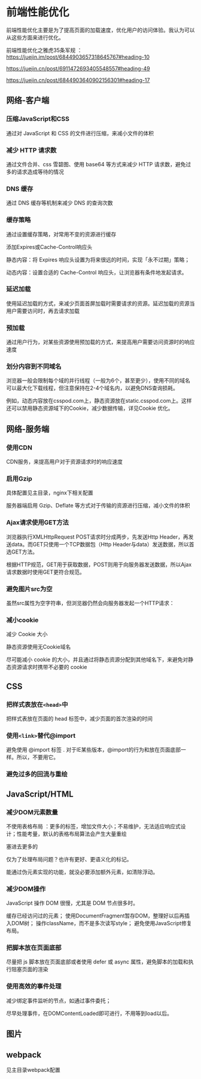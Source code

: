 # 前端性能优化

前端性能优化主要是为了提高页面的加载速度，优化用户的访问体验。我认为可以从这些方面来进行优化。

前端性能优化之雅虎35条军规 ： <https://juejin.im/post/6844903657318645767#heading-10>

<https://juejin.cn/post/6911472693405548557#heading-49>

<https://juejin.cn/post/6844903640902156301#heading-17>

## 网络-客户端

### 压缩JavaScript和CSS

通过对 JavaScript 和 CSS 的文件进行压缩，来减小文件的体积

### 减少 HTTP 请求数

通过文件合并、css 雪碧图、使用 base64 等方式来减少 HTTP 请求数，避免过多的请求造成等待的情况

### DNS 缓存

通过 DNS 缓存等机制来减少 DNS 的查询次数

### 缓存策略

通过设置缓存策略，对常用不变的资源进行缓存

添加Expires或Cache-Control响应头

静态内容：将 Expires 响应头设置为将来很远的时间，实现「永不过期」策略；

动态内容：设置合适的 Cache-Control 响应头，让浏览器有条件地发起请求。

### 延迟加载

使用延迟加载的方式，来减少页面首屏加载时需要请求的资源。延迟加载的资源当用户需要访问时，再去请求加载

### 预加载

通过用户行为，对某些资源使用预加载的方式，来提高用户需要访问资源时的响应速度

### 划分内容到不同域名

浏览器一般会限制每个域的并行线程（一般为6个，甚至更少），使用不同的域名可以最大化下载线程，但注意保持在2-4个域名内，以避免DNS查询损耗。

例如，动态内容放在csspod.com上，静态资源放在static.csspod.com上。这样还可以禁用静态资源域下的Cookie，减少数据传输，详见Cookie 优化。

## 网络-服务端

### 使用CDN

CDN服务，来提高用户对于资源请求时的响应速度

### 启用Gzip

具体配置见主目录，nginx下相关配置

服务器端启用 Gzip、Deflate 等方式对于传输的资源进行压缩，减小文件的体积

### Ajax请求使用GET方法

浏览器执行XMLHttpRequest POST请求时分成两步，先发送Http Header，再发送data。而GET只使用一个TCP数据包（Http Header与data）发送数据，所以首选GET方法。

根据HTTP规范，GET用于获取数据，POST则用于向服务器发送数据，所以Ajax请求数据时使用GET更符合规范。

### 避免图片src为空

虽然src属性为空字符串，但浏览器仍然会向服务器发起一个HTTP请求：

### 减小cookie

减少 Cookie 大小

静态资源使用无Cookie域名

 尽可能减小 cookie 的大小，并且通过将静态资源分配到其他域名下，来避免对静态资源请求时携带不必要的 cookie

## CSS

### 把样式表放在`<head>`中

把样式表放在页面的 head 标签中，减少页面的首次渲染的时间

### 使用`<link>`替代@import

避免使用 @import 标签 . 对于IE某些版本，@import的行为和放在页面底部一样。所以，不要用它。

### 避免过多的回流与重绘

## JavaScript/HTML

### 减少DOM元素数量

不使用表格布局 ：更多的标签，增加文件大小；不易维护，无法适应响应式设计；性能考量，默认的表格布局算法会产生大量重绘

塞进去更多的<div>仅为了处理布局问题？也许有更好、更语义化的标记。

能通过伪元素实现的功能，就没必要添加额外元素，如清除浮动。

### 减少DOM操作

JavaScript 操作 DOM 很慢，尤其是 DOM 节点很多时。

缓存已经访问过的元素；
使用DocumentFragment暂存DOM，整理好以后再插入DOM树；
操作className，而不是多次读写style；
避免使用JavaScript修复布局。

### 把脚本放在页面底部

尽量把 js 脚本放在页面底部或者使用 defer 或 async 属性，避免脚本的加载和执行阻塞页面的渲染

### 使用高效的事件处理

减少绑定事件监听的节点，如通过事件委托；

尽早处理事件，在DOMContentLoaded即可进行，不用等到load以后。

## 图片

## webpack

见主目录webpack配置
